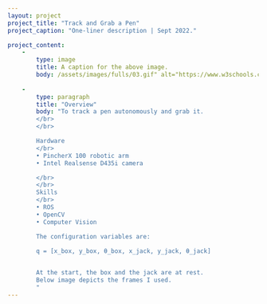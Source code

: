 ```yaml
---
layout: project
project_title: "Track and Grab a Pen"
project_caption: "One-liner description | Sept 2022."

project_content:
    - 
        type: image
        title: A caption for the above image.
        body: /assets/images/fulls/03.gif" alt="https://www.w3schools.com/bootstrap4/paris.jpg
    
    -
        type: paragraph
        title: "Overview"
        body: "To track a pen autonomously and grab it.
        </br>
        </br>

        Hardware
        </br>
        • PincherX 100 robotic arm
        • Intel Realsense D435i camera

        </br>
        </br>
        Skills
        </br>
        • ROS
        • OpenCV
        • Computer Vision

        The configuration variables are:

        q = [x_box, y_box, θ_box, x_jack, y_jack, θ_jack]
        

        At the start, the box and the jack are at rest.
        Below image depicts the frames I used.
        "
---
```


